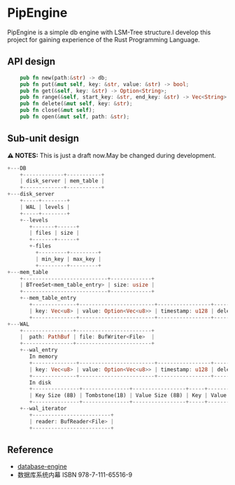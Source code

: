# PipEngine
PipEngine is a simple db engine with LSM-Tree structure.I develop this project for gaining experience
of the Rust Programming Language.

## API design
```rust
    pub fn new(path:&str) -> db;
    pub fn put(&mut self, key: &str, value: &str) -> bool;
    pub fn get(&self, key: &str) -> Option<String>;
    pub fn range(&self, start_key: &str, end_key: &str) -> Vec<String>;
    pub fn delete(&mut self, key: &str);
    pub fn close(&mut self);
    pub fn open(&mut self, path: &str);
```

## Sub-unit design
**⚠ NOTES:**
This is just a draft now.May be changed during  development.

```rust
+---DB
    +-------------+-----------+
    | disk_server | mem_table |
    +-------------+-----------+
+---disk_server
    +-----+--------+
    | WAL | levels |
    +-----+--------+
    +--levels
       +-------+------+
       | files | size |
       +-------+------+
       +-files
         +---------+---------+
         | min_key | max_key |
         +---------+---------+
+---mem_table
    +---------------------------+-------------+
    | BTreeSet<mem_table_entry> | size: usize |
    +---------------------------+-------------+
    +--mem_table_entry
       +--------------+------------------------+-----------------+---------------+
       | key: Vec<u8> | value: Option<Vec<u8>> | timestamp: u128 | deleted: bool |
       +--------------+------------------------+-----------------+---------------+
+---WAL
    +----------------+------------------------+
    |  path: PathBuf | file: BufWriter<File>  |
    +----------------+------------------------+
    +--wal_entry
       In memory
       +--------------+------------------------+-----------------+---------------+
       | key: Vec<u8> | value: Option<Vec<u8>> | timestamp: u128 | deleted: bool |
       +--------------+------------------------+-----------------+---------------+
       In disk
       +---------------+---------------+-----------------+-----+-------+-----------+       
       | Key Size (8B) | Tombstone(1B) | Value Size (8B) | Key | Value | timestamp |
       +---------------+---------------+-----------------+-----+-------+-----------+
    +--wal_iterator
       +-------------------------+
       | reader: BufReader<File> |
       +-------------------------+
```

## Reference
- [database-engine](https://github.com/adambcomer/database-engine)
- 数据库系统内幕   ISBN 978-7-111-65516-9
